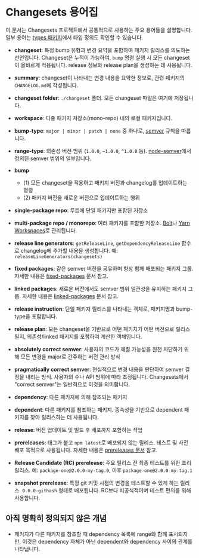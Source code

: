 # Changesets 용어집

이 문서는 Changesets 프로젝트에서 공통적으로 사용하는 주요 용어들을 설명합니다. 일부 용어는 [types 패키지](../packages/types)에서 타입 정의도 확인할 수 있습니다.

* **changeset**: 특정 bump 유형과 변경 요약을 포함하여 패키지 릴리스를 의도하는 선언입니다. Changeset은 누적이 가능하여, `bump` 명령 실행 시 모든 changeset이 올바르게 적용됩니다. release 정보와 release plan을 생성하는 데 사용됩니다.
* **summary**: changeset이 나타내는 변경 내용을 요약한 정보로, 관련 패키지의 `CHANGELOG.md`에 작성됩니다.
* **changeset folder**: `./changeset` 폴더. 모든 changeset 파일은 여기에 저장됩니다.
* **workspace**: 다중 패키지 저장소(mono-repo) 내의 로컬 패키지입니다.
* **bump-type**: `major | minor | patch | none` 중 하나로, [semver](https://semver.org/) 규칙을 따릅니다.
* **range-type**: 의존성 버전 범위 (`1.0.0`, `~1.0.0`, `^1.0.0` 등). [node-semver](https://github.com/npm/node-semver#ranges)에서 정의된 semver 범위의 일부입니다.
* **bump**

  * (1) 모든 changeset을 적용하고 패키지 버전과 changelog를 업데이트하는 명령
  * (2) 패키지 버전을 새로운 버전으로 업데이트하는 행위
* **single-package repo**: 루트에 단일 패키지만 포함된 저장소
* **multi-package repo / monorepo**: 여러 패키지를 포함한 저장소. [Bolt](https://github.com/boltpkg/bolt)나 [Yarn Workspaces](https://yarnpkg.com/lang/en/docs/workspaces/)로 관리됩니다.
* **release line generators**: `getReleaseLine`, `getDependencyReleaseLine` 함수로 changelog에 추가할 내용을 생성합니다. 예: `releaseLineGenerators(changesets)`
* **fixed packages**: 같은 semver 버전을 공유하며 항상 함께 배포되는 패키지 그룹. 자세한 내용은 [fixed-packages](./fixed-packages) 문서 참고.
* **linked packages**: 새로운 버전에서도 semver 범위 일관성을 유지하는 패키지 그룹. 자세한 내용은 [linked-packages](./linked-packages) 문서 참고.
* **release instruction**: 단일 패키지 릴리스를 나타내는 객체로, 패키지명과 bump-type을 포함합니다.
* **release plan**: 모든 changeset을 기반으로 어떤 패키지가 어떤 버전으로 릴리스될지, 의존성/linked 패키지를 포함하여 계산한 객체입니다.
* **absolutely correct semver**: 사용자의 코드가 깨질 가능성을 원천 차단하기 위해 모든 변경을 major로 간주하는 버전 관리 방식
* **pragmatically correct semver**: 현실적으로 변경 내용을 판단하여 semver 결정을 내리는 방식. 사용자의 수나 API 범위에 따라 조정됩니다. Changesets에서 "correct semver"는 일반적으로 이것을 의미합니다.
* **dependency**: 다른 패키지에 의해 참조되는 패키지
* **dependent**: 다른 패키지를 참조하는 패키지. 종속성을 기반으로 dependent 패키지를 찾아 릴리스하는 데 사용됩니다.
* **release**: 버전 업데이트 및 빌드 후 배포까지 포함하는 작업
* **prereleases**: 태그가 붙고 `npm latest`로 배포되지 않는 릴리스. 테스트 및 사전 배포 목적으로 사용됩니다. 자세한 내용은 [prereleases 문서](./prereleases) 참고.
* **Release Candidate (RC) prerelease**: 주요 릴리스 전 최종 테스트를 위한 프리릴리스. 예: `package-one@2.0.0-my-tag.0`, 이후 `package-one@2.0.0-my-tag.1`
* **snapshot prerelease**: 특정 git 커밋 시점의 변경을 테스트할 수 있게 하는 릴리스. `0.0.0-githash` 형태로 배포됩니다. RC보다 비공식적이며 테스트 편의를 위해 사용합니다.

## 아직 명확히 정의되지 않은 개념

* 패키지가 다른 패키지를 참조할 때 dependency 목록에 range와 함께 표시되지만, 이것은 dependency 자체가 아닌 dependent와 dependency 사이의 관계를 나타냅니다.
